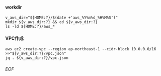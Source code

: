 #### workdir
    v_aws_dir="${HOME:?}/$(date +'aws_%Y%m%d_%H%M%S')"
    mkdir ${v_aws_dir:?} && cd ${v_aws_dir:?}
    ls -ld ${HOME:?}/aws_*


#### VPC作成
    aws ec2 create-vpc --region ap-northeast-1 --cidr-block 10.0.0.0/16 >>"${v_aws_dir:?}/vpc.json"
    jq . ${v_aws_dir:?}/vpc.json








###### EOF
